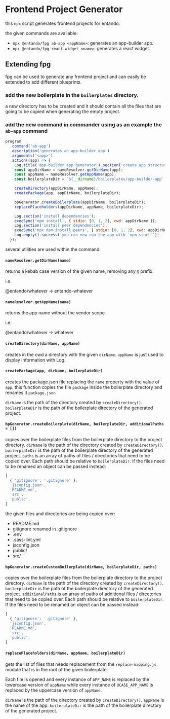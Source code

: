 # Frontend Project Generator

this `npx` script generates frontend projects for entando.

the given commands are available:

- `npx @entando/fpg ab-app <appName>`: generates an app-builder app.
- `npx @entando/fpg react-widget <name>`: generates a react widget.

## Extending fpg

fpg can be used to generate any frontend project and can easily be extended to add different blueprints.

### add the new boilerplate in the `boilerplates` directory.

a new directory has to be created and it should contain all the files that are going to be copied when generating the empty project.

### add the new command in commander using as an example the `ab-app` command

```js
program
  .command('ab-app')
  .description('generates an app-builder app')
  .arguments('<app>')
  .action((app) => {
    Log.title('app-builder app generator').section('create app structure');
    const appDirName = nameResolver.getDirName(app);
    const appName = nameResolver.getAppName(app);
    const boilerplateDir = `${__dirname}/boilerplates/app-builder-app`;

    createDirectory(appDirName, appName);
    createPackage(app, appDirName, boilerplateDir);

    bpGenerator.createBoilerplate(appDirName, boilerplateDir);
    replacePlaceholders(appDirName, appName, boilerplateDir);

    Log.section('install dependencies');
    execSync('npm install', { stdio: [0, 1, 2], cwd: appDirName });
    Log.section('install peer dependencies');
    execSync('npx npm-install-peers', { stdio: [0, 1, 2], cwd: appDirName });
    Log.empty().success('you can now run the app with `npm start`');
  });
```

several utilities are used within the command:

#### `nameResolver.getDirName(name)`

returns a kebab case version of the given name, removing any `@` prefix.

i.e.

@entando/whatever -> entando-whatever

#### `nameResolver.getAppName(name)`

returns the app name without the vendor scope.

i.e.

@entando/whatever -> whatever

#### `createDirectory(dirName, appName)`

creates in the cwd a directory with the given `dirName`.
`appName` is just used to display information with Log.

#### `createPackage(app, dirName, boilerplateDir)`

creates the package.json file replacing the `name` property with the value of `app`.
this function copies the file `package` inside the boilerplate directory and renames it `package.json`

`dirName` is the path of the directory created by `createDirectory()`.
`boilerplateDir` is the path of the boilerplate directory of the generated project.

#### `bpGenerator.createBoilerplate(dirName, boilerplateDir, additionalPaths = [])`

copies over the boilerplate files from the boilerplate directory to the project directory.
`dirName` is the path of the directory created by `createDirectory()`.
`boilerplateDir` is the path of the boilerplate directory of the generated project.
`paths` is an array of paths of files / directories that need to be copied over. Each path should be relative to `boilerplateDir`. If the files need to be renamed an object can be passed instead:

```js
[
  { 'gitignore': '.gitignore' },
  'jsconfig.json',
  'README.md',
  'src',
  'public',
]
```

the given files and directories are being copied over:

- README.md
- gitignore renamed in .gitignore
- .env
- .sass-lint.yml
- jsconfig.json
- public/
- src/

#### `bpGenerator.createCustomBoilerplate(dirName, boilerplateDir, paths)`
copies over the boilerplate files from the boilerplate directory to the project directory.
`dirName` is the path of the directory created by `createDirectory()`.
`boilerplateDir` is the path of the boilerplate directory of the generated project.
`additionalPaths` is an array of paths of additional files / directories that need to be copied over. Each path should be relative to `boilerplateDir`. If the files need to be renamed an object can be passed instead:

```js
[
  { 'gitignore': '.gitignore' },
  'jsconfig.json',
  'README.md',
  'src',
  'public',
]
```

#### `replacePlaceholders(dirName, appName, boilerplateDir)`

gets the list of files that needs replacement from the `replace-mapping.js` module that is in the root of the given boilerplate.

Each file is opened and every instance of `APP_NAME` is replaced by the lowercase version of `appName` while every instance of `UCASE_APP_NAME` is replaced by the uppercase version of `appName`.

`dirName` is the path of the directory created by `createDirectory()`.
`appName` is the name of the app.
`boilerplateDir` is the path of the boilerplate directory of the generated project.
